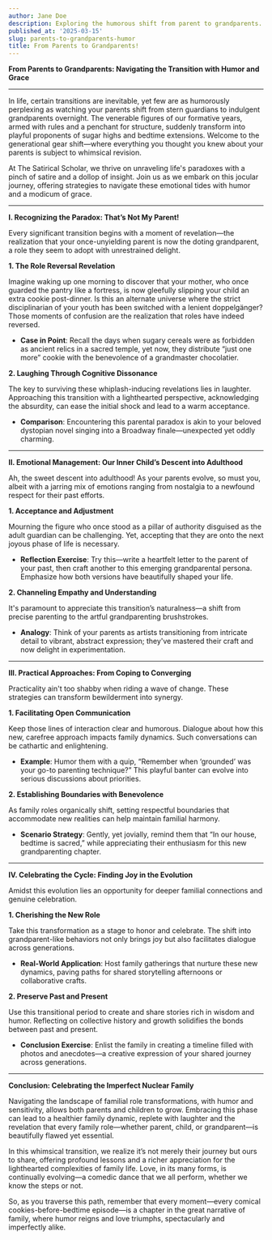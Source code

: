 ```yaml
---
author: Jane Doe
description: Exploring the humorous shift from parent to grandparents.
published_at: '2025-03-15'
slug: parents-to-grandparents-humor
title: From Parents to Grandparents!
---
```


**From Parents to Grandparents: Navigating the Transition with Humor and Grace**

---

In life, certain transitions are inevitable, yet few are as humorously perplexing as watching your parents shift from stern guardians to indulgent grandparents overnight. The venerable figures of our formative years, armed with rules and a penchant for structure, suddenly transform into playful proponents of sugar highs and bedtime extensions. Welcome to the generational gear shift—where everything you thought you knew about your parents is subject to whimsical revision.

At The Satirical Scholar, we thrive on unraveling life's paradoxes with a pinch of satire and a dollop of insight. Join us as we embark on this jocular journey, offering strategies to navigate these emotional tides with humor and a modicum of grace.

---

**I. Recognizing the Paradox: That’s Not My Parent!**

Every significant transition begins with a moment of revelation—the realization that your once-unyielding parent is now the doting grandparent, a role they seem to adopt with unrestrained delight.

**1. The Role Reversal Revelation**

Imagine waking up one morning to discover that your mother, who once guarded the pantry like a fortress, is now gleefully slipping your child an extra cookie post-dinner. Is this an alternate universe where the strict disciplinarian of your youth has been switched with a lenient doppelgänger? Those moments of confusion are the realization that roles have indeed reversed.

- **Case in Point**: Recall the days when sugary cereals were as forbidden as ancient relics in a sacred temple, yet now, they distribute “just one more” cookie with the benevolence of a grandmaster chocolatier.

**2. Laughing Through Cognitive Dissonance**

The key to surviving these whiplash-inducing revelations lies in laughter. Approaching this transition with a lighthearted perspective, acknowledging the absurdity, can ease the initial shock and lead to a warm acceptance.

- **Comparison**: Encountering this parental paradox is akin to your beloved dystopian novel singing into a Broadway finale—unexpected yet oddly charming.

---

**II. Emotional Management: Our Inner Child’s Descent into Adulthood**

Ah, the sweet descent into adulthood! As your parents evolve, so must you, albeit with a jarring mix of emotions ranging from nostalgia to a newfound respect for their past efforts.

**1. Acceptance and Adjustment**

Mourning the figure who once stood as a pillar of authority disguised as the adult guardian can be challenging. Yet, accepting that they are onto the next joyous phase of life is necessary.

- **Reflection Exercise**: Try this—write a heartfelt letter to the parent of your past, then craft another to this emerging grandparental persona. Emphasize how both versions have beautifully shaped your life.

**2. Channeling Empathy and Understanding**

It's paramount to appreciate this transition’s naturalness—a shift from precise parenting to the artful grandparenting brushstrokes.

- **Analogy**: Think of your parents as artists transitioning from intricate detail to vibrant, abstract expression; they've mastered their craft and now delight in experimentation.

---

**III. Practical Approaches: From Coping to Converging**

Practicality ain't too shabby when riding a wave of change. These strategies can transform bewilderment into synergy.

**1. Facilitating Open Communication**

Keep those lines of interaction clear and humorous. Dialogue about how this new, carefree approach impacts family dynamics. Such conversations can be cathartic and enlightening.

- **Example**: Humor them with a quip, “Remember when ‘grounded’ was your go-to parenting technique?” This playful banter can evolve into serious discussions about priorities.

**2. Establishing Boundaries with Benevolence**

As family roles organically shift, setting respectful boundaries that accommodate new realities can help maintain familial harmony.

- **Scenario Strategy**: Gently, yet jovially, remind them that “In our house, bedtime is sacred,” while appreciating their enthusiasm for this new grandparenting chapter.

---

**IV. Celebrating the Cycle: Finding Joy in the Evolution**

Amidst this evolution lies an opportunity for deeper familial connections and genuine celebration.

**1. Cherishing the New Role**

Take this transformation as a stage to honor and celebrate. The shift into grandparent-like behaviors not only brings joy but also facilitates dialogue across generations.

- **Real-World Application**: Host family gatherings that nurture these new dynamics, paving paths for shared storytelling afternoons or collaborative crafts.

**2. Preserve Past and Present**

Use this transitional period to create and share stories rich in wisdom and humor. Reflecting on collective history and growth solidifies the bonds between past and present.

- **Conclusion Exercise**: Enlist the family in creating a timeline filled with photos and anecdotes—a creative expression of your shared journey across generations.

---

**Conclusion: Celebrating the Imperfect Nuclear Family**

Navigating the landscape of familial role transformations, with humor and sensitivity, allows both parents and children to grow. Embracing this phase can lead to a healthier family dynamic, replete with laughter and the revelation that every family role—whether parent, child, or grandparent—is beautifully flawed yet essential.

In this whimsical transition, we realize it’s not merely their journey but ours to share, offering profound lessons and a richer appreciation for the lighthearted complexities of family life. Love, in its many forms, is continually evolving—a comedic dance that we all perform, whether we know the steps or not.

So, as you traverse this path, remember that every moment—every comical cookies-before-bedtime episode—is a chapter in the great narrative of family, where humor reigns and love triumphs, spectacularly and imperfectly alike.